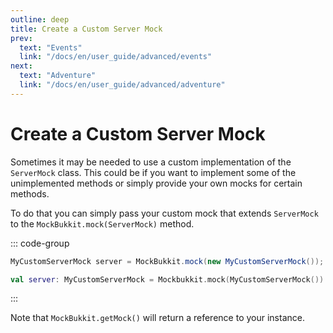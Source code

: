 ```yaml
---
outline: deep
title: Create a Custom Server Mock
prev:
  text: "Events"
  link: "/docs/en/user_guide/advanced/events"
next:
  text: "Adventure"
  link: "/docs/en/user_guide/advanced/adventure"
---
```


# Create a Custom Server Mock

Sometimes it may be needed to use a custom implementation of the `ServerMock`
class. This could be if you want to implement some of the unimplemented methods
or simply provide your own mocks for certain methods.

To do that you can simply pass your custom mock that extends `ServerMock` to the
`MockBukkit.mock(ServerMock)` method.

::: code-group

```java [Java]
MyCustomServerMock server = MockBukkit.mock(new MyCustomServerMock());
```

```kotlin [Kotlin]
val server: MyCustomServerMock = Mockbukkit.mock(MyCustomServerMock())
```

:::

Note that `MockBukkit.getMock()` will return a reference to your instance.
